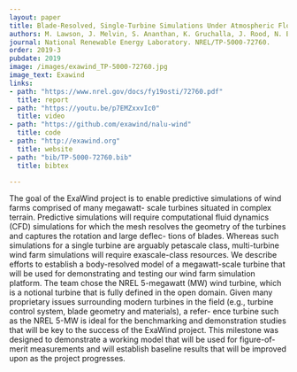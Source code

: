 ```yaml
---
layout: paper
title: Blade-Resolved, Single-Turbine Simulations Under Atmospheric Flow
authors: M. Lawson, J. Melvin, S. Ananthan, K. Gruchalla, J. Rood, N. Brunhart-Lupo, M. Sprague
journal: National Renewable Energy Laboratory. NREL/TP-5000-72760.
order: 2019-3
pubdate: 2019
image: /images/exawind_TP-5000-72760.jpg
image_text: Exawind
links:
- path: "https://www.nrel.gov/docs/fy19osti/72760.pdf"
  title: report
- path: "https://youtu.be/p7EMZxxvIc0"
  title: video
- path: "https://github.com/exawind/nalu-wind"
  title: code
- path: "http://exawind.org"
  title: website
- path: "bib/TP-5000-72760.bib"
  title: bibtex

---
```

The goal of the ExaWind project is to enable predictive simulations of wind farms comprised of many megawatt- scale turbines situated in complex terrain. Predictive simulations will require computational fluid dynamics (CFD) simulations for which the mesh resolves the geometry of the turbines and captures the rotation and large deflec- tions of blades. Whereas such simulations for a single turbine are arguably petascale class, multi-turbine wind farm simulations will require exascale-class resources. We describe efforts to establish a body-resolved model of a megawatt-scale turbine that will be used for demonstrating and testing our wind farm simulation platform. The team chose the NREL 5-megawatt (MW) wind turbine, which is a notional turbine that is fully defined in the open domain. Given many proprietary issues surrounding modern turbines in the field (e.g., turbine control system, blade geometry and materials), a refer- ence turbine such as the NREL 5-MW is ideal for the benchmarking and demonstration studies that will be key to the success of the ExaWind project. This milestone was designed to demonstrate a working model that will be used for figure-of-merit measurements and will establish baseline results that will be improved upon as the project progresses.
